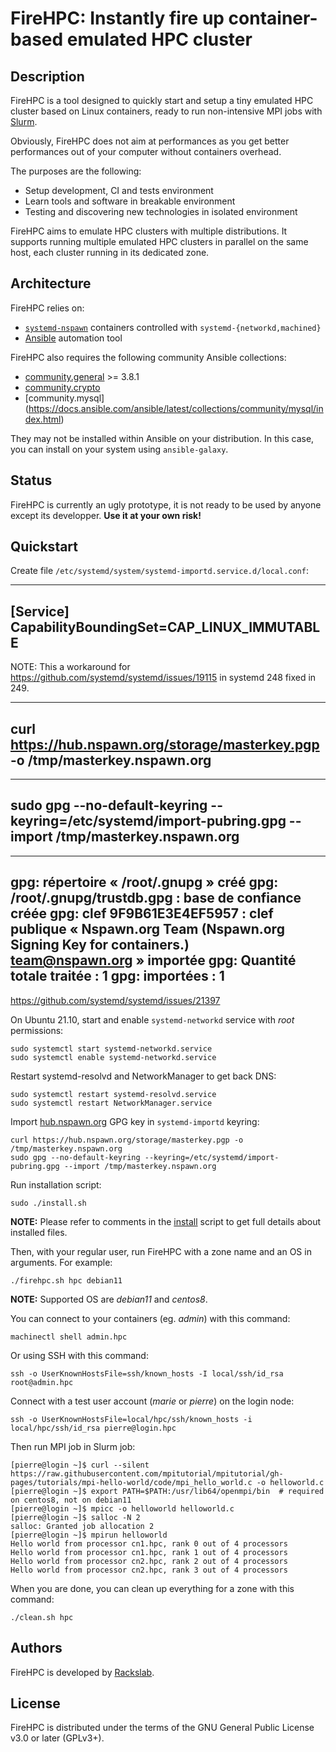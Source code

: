 # FireHPC: Instantly fire up container-based emulated HPC cluster

## Description

FireHPC is a tool designed to quickly start and setup a tiny emulated HPC
cluster based on Linux containers, ready to run non-intensive MPI jobs with
[Slurm](https://slurm.schedmd.com/overview.html).

Obviously, FireHPC does not aim at performances as you get better performances
out of your computer without containers overhead.

The purposes are the following:

- Setup development, CI and tests environment
- Learn tools and software in breakable environment
- Testing and discovering new technologies in isolated environment

FireHPC aims to emulate HPC clusters with multiple distributions. It supports
running multiple emulated HPC clusters in parallel on the same host, each
cluster running in its dedicated zone.

## Architecture

FireHPC relies on:

- [`systemd-nspawn`](https://www.freedesktop.org/software/systemd/man/systemd-nspawn.html) containers controlled with `systemd-{networkd,machined}`
- [Ansible](https://docs.ansible.com/ansible/latest/index.html) automation tool

FireHPC also requires the following community Ansible collections:

- [community.general](https://docs.ansible.com/ansible/latest/collections/community/general/index.html) >= 3.8.1
- [community.crypto](https://docs.ansible.com/ansible/latest/collections/community/crypto/index.html)
- [community.mysql] (https://docs.ansible.com/ansible/latest/collections/community/mysql/index.html)

They may not be installed within Ansible on your distribution. In this case,
you can install on your system using `ansible-galaxy`.

## Status

FireHPC is currently an ugly prototype, it is not ready to be used by anyone
except its developper. **Use it at your own risk!**

## Quickstart

Create file `/etc/systemd/system/systemd-importd.service.d/local.conf`:

----
[Service]
CapabilityBoundingSet=CAP_LINUX_IMMUTABLE
----

NOTE: This a workaround for https://github.com/systemd/systemd/issues/19115 in systemd 248 fixed in 249.

----
curl https://hub.nspawn.org/storage/masterkey.pgp -o /tmp/masterkey.nspawn.org
----

----
sudo gpg --no-default-keyring --keyring=/etc/systemd/import-pubring.gpg --import /tmp/masterkey.nspawn.org
----

----
gpg: répertoire « /root/.gnupg » créé
gpg: /root/.gnupg/trustdb.gpg : base de confiance créée
gpg: clef 9F9B61E3E4EF5957 : clef publique « Nspawn.org Team (Nspawn.org Signing Key for containers.) <team@nspawn.org> » importée
gpg: Quantité totale traitée : 1
gpg:               importées : 1
----

https://github.com/systemd/systemd/issues/21397

On Ubuntu 21.10, start and enable `systemd-networkd` service with _root_
permissions:

```
sudo systemctl start systemd-networkd.service
sudo systemctl enable systemd-networkd.service
```

Restart systemd-resolvd and NetworkManager to get back DNS:

```
sudo systemctl restart systemd-resolvd.service
sudo systemctl restart NetworkManager.service
```

Import [hub.nspawn.org](https://hub.nspawn.org) GPG key in `systemd-importd`
keyring:

```
curl https://hub.nspawn.org/storage/masterkey.pgp -o /tmp/masterkey.nspawn.org
sudo gpg --no-default-keyring --keyring=/etc/systemd/import-pubring.gpg --import /tmp/masterkey.nspawn.org
```

Run installation script:

```
sudo ./install.sh
```

**NOTE:** Please refer to comments in the [install](install.sh) script to get
full details about installed files.


Then, with your regular user, run FireHPC with a zone name and an OS in
arguments. For example:

```
./firehpc.sh hpc debian11
```

**NOTE:** Supported OS are _debian11_ and _centos8_.

You can connect to your containers (eg. _admin_) with this command:

```
machinectl shell admin.hpc
```

Or using SSH with this command:

```
ssh -o UserKnownHostsFile=ssh/known_hosts -I local/ssh/id_rsa root@admin.hpc
```

Connect with a test user account (_marie_ or _pierre_) on the login node:

```
ssh -o UserKnownHostsFile=local/hpc/ssh/known_hosts -i local/hpc/ssh/id_rsa pierre@login.hpc
```

Then run MPI job in Slurm job:

```
[pierre@login ~]$ curl --silent https://raw.githubusercontent.com/mpitutorial/mpitutorial/gh-pages/tutorials/mpi-hello-world/code/mpi_hello_world.c -o helloworld.c
[pierre@login ~]$ export PATH=$PATH:/usr/lib64/openmpi/bin  # required on centos8, not on debian11
[pierre@login ~]$ mpicc -o helloworld helloworld.c
[pierre@login ~]$ salloc -N 2
salloc: Granted job allocation 2
[pierre@login ~]$ mpirun helloworld
Hello world from processor cn1.hpc, rank 0 out of 4 processors
Hello world from processor cn1.hpc, rank 1 out of 4 processors
Hello world from processor cn2.hpc, rank 2 out of 4 processors
Hello world from processor cn2.hpc, rank 3 out of 4 processors
```

When you are done, you can clean up everything for a zone with this command:

```
./clean.sh hpc
```

## Authors

FireHPC is developed by [Rackslab](https://rackslab.io).

## License

FireHPC is distributed under the terms of the GNU General Public License v3.0 or
later (GPLv3+).

